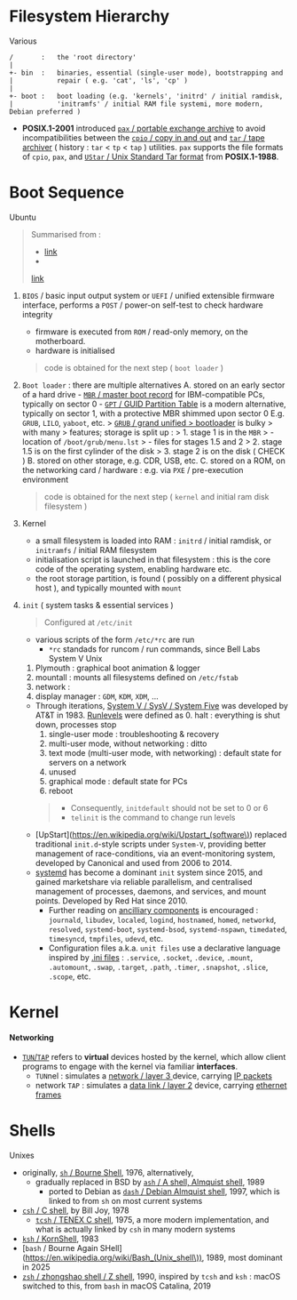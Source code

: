 # Filesystem Hierarchy

Various

```
/       :   the 'root directory'
|
+- bin  :   binaries, essential (single-user mode), bootstrapping and
|           repair ( e.g. 'cat', 'ls', 'cp' )
|
+- boot :   boot loading (e.g. 'kernels', 'initrd' / initial ramdisk,
|           'initramfs' / initial RAM file systemi, more modern,
Debian preferred )
```

- **POSIX.1-2001** introduced [`pax` / portable exchange
  archive](https://en.wikipedia.org/wiki/Pax_(command)) to avoid
  incompatibilities between the [`cpio` / copy in and
  out](https://en.wikipedia.org/wiki/Cpio) and [`tar` / tape
  archiver](https://en.wikipedia.org/wiki/Tar_(computing)) ( history :
  `tar` < `tp` < `tap` ) utilities. `pax` supports the file formats of
  `cpio`, `pax`, and  [`UStar` / Unix Standard Tar
  format](https://en.wikipedia.org/wiki/Tar_(computing)#UStar_format)
  from **POSIX.1-1988**.

# Boot Sequence

Ubuntu

>   Summarised from :
>   - [link](https://wiki.ubuntu.com/Booting)
>   -
>   [link](https://medium.com/@fouadpro2002/system-v-upstart-and-systemd-689574a94e73)

1.  `BIOS` / basic input output system or `UEFI` / unified extensible
    firmware interface, performs a `POST` / power-on self-test to check
    hardware integrity
    -   firmware is executed from `ROM` / read-only memory, on the
        motherboard.
    -   hardware is initialised
    >   code is obtained for the next step ( `boot loader` )

2.  `Boot loader` : there are multiple alternatives A.  stored on an
early sector of a hard drive
        -   [`MBR` / master boot
            record](https://en.wikipedia.org/wiki/Master_boot_record)
            for IBM-compatible PCs, typically on sector 0
        -   [`GPT` / GUID Partition
            Table](https://en.wikipedia.org/wiki/GUID_Partition_Table)
            is a modern alternative, typically on sector 1, with a
            protective MBR shimmed upon sector 0 E.g. `GRUB`, `LILO`,
            `yaboot`, etc.
        >   [`GRUB` / grand unified
        >   bootloader](https://en.wikipedia.org/wiki/GNU_GRUB) is bulky
        >   with many
        >   features; storage is split up :
        >   1.  stage 1 is in the `MBR`
        >       -   location of `/boot/grub/menu.lst`
        >       -   files for stages 1.5 and 2
        >   2.  stage 1.5 is on the first cylinder of the disk
        >   3.  stage 2 is on the disk ( CHECK )
    B.  stored on other storage, e.g. CDR, USB, etc.
    C.  stored on a ROM, on the networking card / hardware : e.g. via
        `PXE` / pre-execution environment
    >   code is obtained for the next step ( `kernel` and initial ram
    >   disk filesystem )

3.  Kernel
    -   a small filesystem is loaded into RAM : `initrd` / initial
        ramdisk, or `initramfs` / initial RAM filesystem
    -   initialisation script is launched in that filesystem : this is
        the core code of the operating system, enabling hardware
        etc.
    -   the root storage partition, is found ( possibly on a different
        physical host ), and typically mounted with `mount`

4.  `init` ( system tasks & essential services ) 
    >   Configured at `/etc/init`
    -   various scripts of the form `/etc/*rc` are run
        -   `*rc` standads for runcom / run commands, since Bell Labs
            System V Unix
    1.  Plymouth : graphical boot animation & logger
    2.  mountall : mounts all filesystems defined on `/etc/fstab`
    3.  network : 
    4.  display manager : `GDM`, `KDM`, `XDM`, ...
    -   Through iterations, [System V / SysV / System
        Five](https://en.wikipedia.org/wiki/Init#SYSV) was
        developed by AT&T in 1983.
        [Runlevels](https://en.wikipedia.org/wiki/Runlevel) were defined
        as 
        0.  halt : everything is shut down, processes stop
        1.  single-user mode : troubleshooting & recovery
        2.  multi-user mode, without networking : ditto
        3.  text mode (multi-user mode, with networking) : default state
            for servers on a network
        4.  unused
        5.  graphical mode : default state for PCs
        6.  reboot
        >   -   Consequently, `initdefault` should not be set to 0 or 6
        >   -   `telinit` is the command to change run levels
    -   [UpStart](https://en.wikipedia.org/wiki/Upstart_(software\))
        replaced traditional `init.d`-style scripts under `System-V`,
        providing better management of race-conditions, via an
        event-monitoring system, developed by Canonical and used from
        2006 to 2014.
    -   [systemd](https://en.wikipedia.org/wiki/Systemd) has become a
        dominant `init` system since 2015, and gained marketshare via
        reliable parallelism, and centralised management of processes,
        daemons, and services, and mount points. Developed by Red Hat
        since 2010.
        -   Further reading on [ancilliary
            components](https://en.wikipedia.org/wiki/Systemd#Ancillary_components)
            is encouraged : `journald`, `libudev`, `localed`, `logind`,
            `hostnamed`, `homed`, `networkd`, `resolved`,
            `systemd-boot`, `systemd-bsod`, `systemd-nspawn`,
            `timedated`, `timesyncd`, `tmpfiles`, `udevd`, etc.
        -   Configuration files a.k.a. `unit files` use a declarative
            language inspired by [.ini
            files](https://en.wikipedia.org/wiki/INI_file) : `.service`,
            `.socket`, `.device`, `.mount`, `.automount`, `.swap`,
            `.target`, `.path`, `.timer`, `.snapshot`, `.slice`,
            `.scope`, etc.

# Kernel

#### Networking

-   [`TUN`/`TAP`](https://en.wikipedia.org/wiki/TUN/TAP) refers to
    **virtual** devices hosted by the kernel, which allow client
    programs to engage with the kernel via familiar **interfaces**.
    -   `TUN`nel : simulates a [ network / layer 3
        ](https://en.wikipedia.org/wiki/OSI_model#Layer_3:_Network_layer)
        device, carrying [IP packets](https://en.wikipedia.org/wiki/Internet_Protocol)
    -   network `TAP` : simulates a [ data link / layer
        2](https://en.wikipedia.org/wiki/OSI_model#Layer_2:_Data_link_layer)
        device, carrying [ethernet
        frames](https://en.wikipedia.org/wiki/Ethernet)


# Shells

Unixes

-   originally, [`sh` / Bourne
    Shell](https://en.wikipedia.org/wiki/Bourne_shell), 1976,
    alternatively,
    -   gradually replaced in BSD by [`ash` / A shell, Almquist
        shell](https://en.wikipedia.org/wiki/Almquist_shell), 1989
        -   ported to Debian as [`dash` / Debian Almquist
            shell](https://en.wikipedia.org/wiki/Almquist_shell#Dash),
            1997, which is linked to from `sh` on most current systems
-   [`csh` / C shell](https://en.wikipedia.org/wiki/C_shell), by Bill
    Joy, 1978
    -   [ `tcsh` / TENEX C shell](https://en.wikipedia.org/wiki/Tcsh),
        1975, a more modern implementation, and what is actually linked
        by `csh` in many modern systems
-   [`ksh` / KornShell](https://en.wikipedia.org/wiki/KornShell), 1983
-   [`bash` / Bourne Again
    SHell](https://en.wikipedia.org/wiki/Bash_(Unix_shell\)), 1989, most
    dominant in 2025
-   [`zsh` / zhongshao shell / Z
    shell](https://en.wikipedia.org/wiki/Z_shell), 1990, inspired by
    `tcsh` and `ksh` : macOS switched to this, from `bash` in macOS
    Catalina, 2019
